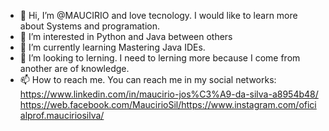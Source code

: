 - 👋 Hi, I’m @MAUCIRIO and love tecnology. I would like to learn more about Systems and programation.
- 👀 I’m interested in Python and Java between others
- 🌱 I’m currently learning Mastering Java IDEs.
- 💞️ I’m looking to lerning. I need to lerning more because I come from another are of knowledge.
- 📫 How to reach me. You can reach me in my social networks: https://www.linkedin.com/in/maucirio-jos%C3%A9-da-silva-a8954b48/
https://web.facebook.com/MaucirioSil/https://www.instagram.com/oficialprof.mauciriosilva/

<!---
MAUCIRIO/MAUCIRIO is a ✨ special ✨ repository because its `README.md` (this file) appears on your GitHub profile.
You can click the Preview link to take a look at your changes.
--->
